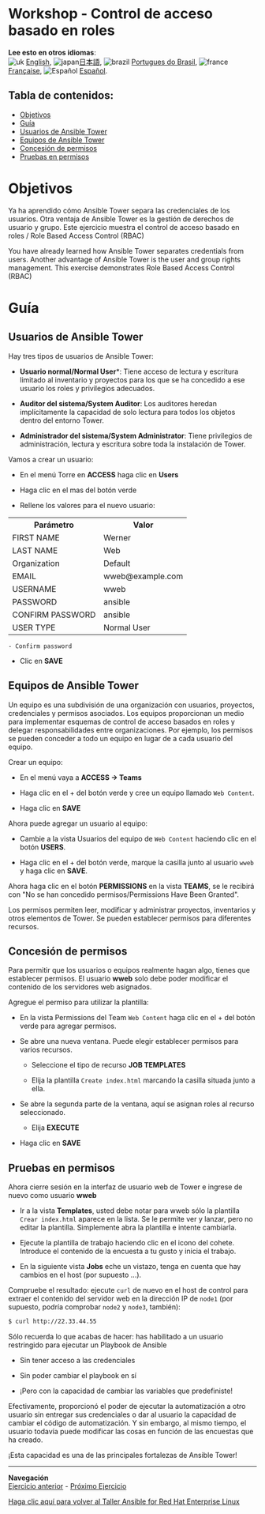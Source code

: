 # Workshop - Control de acceso basado en roles

**Lee esto en otros idiomas**:
<br>![uk](../../images/uk.png) [English](README.md),  ![japan](../../images/japan.png)[日本語](README.ja.md), ![brazil](../../images/brazil.png) [Portugues do Brasil](README.pt-br.md), ![france](../../images/fr.png) [Française](README.fr.md), ![Español](../../images/col.png) [Español](README.es.md).

## Tabla de contenidos:

* [Objetivos](#Objetivos)
* [Guía](#Guía)
* [Usuarios de Ansible Tower](#Usuarios-de-Ansible-Tower)
* [Equipos de Ansible Tower](#Equipos-de-Ansible-Tower)
* [Concesión de permisos](#concesión-de-permisos)
* [Pruebas en permisos](#Pruebas-en-permisos)

# Objetivos

Ya ha aprendido cómo Ansible Tower separa las credenciales de los usuarios. Otra ventaja de Ansible Tower es la gestión de derechos de usuario y grupo.  Este ejercicio muestra el control de acceso basado en roles / Role Based Access Control (RBAC)

You have already learned how Ansible Tower separates credentials from users. Another advantage of Ansible Tower is the user and group rights management.  This exercise demonstrates Role Based Access Control (RBAC)

# Guía

## Usuarios de Ansible Tower

Hay tres tipos de usuarios de Ansible Tower:

- **Usuario normal/Normal User***: Tiene acceso de lectura y escritura limitado al inventario y proyectos para los que se ha concedido a ese usuario los roles y privilegios adecuados.

- **Auditor del sistema/System Auditor**: Los auditores heredan implícitamente la capacidad de solo lectura para todos los objetos dentro del entorno Tower.

- **Administrador del sistema/System Administrator**: Tiene privilegios de administración, lectura y escritura sobre toda la instalación de Tower.

Vamos a crear un usuario:

- En el menú Torre en **ACCESS** haga clic en **Users**

- Haga clic en el mas del botón verde

- Rellene los valores para el nuevo usuario:


<table>
  <tr>
    <th>Parámetro</th>
    <th>Valor</th>
  </tr>
  <tr>
    <td>FIRST NAME </td>
    <td>Werner</td>
  </tr>
  <tr>
    <td>LAST NAME</td>
    <td>Web</td>
  </tr>
  <tr>
    <td>Organization</td>
    <td>Default</td>
  </tr>         
  <tr>
    <td>EMAIL</td>
    <td>wweb@example.com</td>
  </tr>
  <tr>
    <td>USERNAME</td>
    <td>wweb</td>
  </tr>  
  <tr>
    <td>PASSWORD</td>
    <td>ansible</td>
  </tr>
  <tr>
    <td>CONFIRM PASSWORD</td>
    <td>ansible</td>
  </tr>
  <tr>
    <td>USER TYPE</td>
    <td>Normal User</td>
  </tr>                           
</table>




    - Confirm password

- Clic en **SAVE**

## Equipos de Ansible Tower

Un equipo es una subdivisión de una organización con usuarios, proyectos, credenciales y permisos asociados. Los equipos proporcionan un medio para implementar esquemas de control de acceso basados en roles y delegar responsabilidades entre organizaciones. Por ejemplo, los permisos se pueden conceder a todo un equipo en lugar de a cada usuario del equipo.

Crear un equipo:

- En el menú vaya a **ACCESS → Teams**

- Haga clic en el + del botón verde y cree un equipo llamado `Web Content`.

- Haga clic en **SAVE**

Ahora puede agregar un usuario al equipo:

- Cambie a la vista Usuarios del equipo de `Web Content` haciendo clic en el botón **USERS**.

- Haga clic en el + del botón verde, marque la casilla junto al usuario `wweb` y haga clic en **SAVE**.

Ahora haga clic en el botón **PERMISSIONS** en la vista **TEAMS**, se le recibirá con "No se han concedido permisos/Permissions Have Been Granted".

Los permisos permiten leer, modificar y administrar proyectos, inventarios y otros elementos de Tower. Se pueden establecer permisos para diferentes recursos.

## Concesión de permisos

Para permitir que los usuarios o equipos realmente hagan algo, tienes que establecer permisos. El usuario **wweb** solo debe poder modificar el contenido de los servidores web asignados.

Agregue el permiso para utilizar la plantilla:

- En la vista Permissions del Team `Web Content` haga clic en el + del botón verde para agregar permisos.

- Se abre una nueva ventana. Puede elegir establecer permisos para varios recursos.

    - Seleccione el tipo de recurso **JOB TEMPLATES**

    - Elija la plantilla `Create index.html` marcando la casilla situada junto a ella.

- Se abre la segunda parte de la ventana, aquí se asignan roles al recurso seleccionado.

    - Elija **EXECUTE**

- Haga clic en **SAVE**



## Pruebas en permisos

Ahora cierre sesión en la interfaz de usuario web de Tower e ingrese de nuevo como usuario **wweb**

- Ir a la vista **Templates**, usted debe notar para wweb sólo la plantilla `Crear
  index.html` aparece en la lista. Se le permite ver y lanzar, pero no editar la plantilla. Simplemente abra la plantilla e intente cambiarla.

- Ejecute la plantilla de trabajo haciendo clic en el icono del cohete. Introduce el contenido de la encuesta a tu gusto y inicia el trabajo.

- En la siguiente vista **Jobs** eche un vistazo, tenga en cuenta que hay cambios en el host (por supuesto ...).

Compruebe el resultado: ejecute `curl` de nuevo en el host de control para extraer el contenido del servidor web en la dirección IP de `node1` (por supuesto, podría comprobar `node2` y `node3`, también):

```bash
$ curl http://22.33.44.55
```

Sólo recuerda lo que acabas de hacer: has habilitado a un usuario restringido para ejecutar un Playbook de Ansible

  - Sin tener acceso a las credenciales

  - Sin poder cambiar el playbook en sí

  - ¡Pero con la capacidad de cambiar las variables que predefiniste!

Efectivamente, proporcionó el poder de ejecutar la automatización a otro usuario sin entregar sus credenciales o dar al usuario la capacidad de cambiar el código de automatización. Y sin embargo, al mismo tiempo, el usuario todavía puede modificar las cosas en función de las encuestas que ha creado.

¡Esta capacidad es una de las principales fortalezas de Ansible Tower\!


----
**Navegación**
<br>
[Ejercicio anterior](../2.4-surveys/README.es.md) - [Próximo Ejercicio](../2.6-workflows/README.es.md)

[Haga clic aquí para volver al Taller Ansible for Red Hat Enterprise Linux](../README.es.md#Sección-2---Ejercicios-de-Ansible-Tower)
